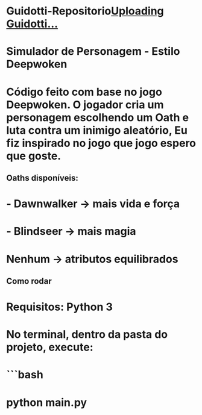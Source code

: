 # Guidotti-Repositorio[Uploading Guidotti…]()

# Simulador de Personagem - Estilo Deepwoken

# Código feito com base no jogo Deepwoken. O jogador cria um personagem escolhendo um Oath e luta contra um inimigo aleatório, Eu fiz inspirado no jogo que jogo espero que goste.

## Oaths disponíveis:
# - **Dawnwalker** → mais vida e força
# - **Blindseer** → mais magia
#  **Nenhum** → atributos equilibrados

## Como rodar
# Requisitos: Python 3

# No terminal, dentro da pasta do projeto, execute:

# ```bash
# python main.py
